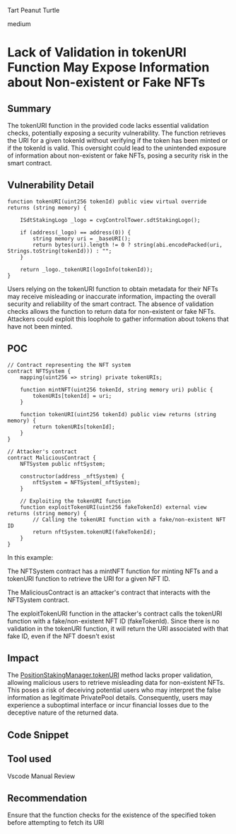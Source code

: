 Tart Peanut Turtle

medium

# Lack of Validation in tokenURI Function May Expose Information about Non-existent or Fake NFTs

## Summary
The tokenURI function in the provided code lacks essential validation checks, potentially exposing a security vulnerability. The function retrieves the URI for a given tokenId without verifying if the token has been minted or if the tokenId is valid. This oversight could lead to the unintended exposure of information about non-existent or fake NFTs, posing a security risk in the smart contract.
## Vulnerability Detail
```solidity
function tokenURI(uint256 tokenId) public view virtual override returns (string memory) {
 
    ISdtStakingLogo _logo = cvgControlTower.sdtStakingLogo();

    if (address(_logo) == address(0)) {
        string memory uri = _baseURI();
        return bytes(uri).length != 0 ? string(abi.encodePacked(uri, Strings.toString(tokenId))) : "";
    }

    return _logo._tokenURI(logoInfo(tokenId));
}
```
Users relying on the tokenURI function to obtain metadata for their NFTs may receive misleading or inaccurate information, impacting the overall security and reliability of the smart contract.
The absence of validation checks allows the function to return data for non-existent or fake NFTs. Attackers could exploit this loophole to gather information about tokens that have not been minted.

## POC
```solidity
// Contract representing the NFT system
contract NFTSystem {
    mapping(uint256 => string) private tokenURIs;

    function mintNFT(uint256 tokenId, string memory uri) public {
        tokenURIs[tokenId] = uri;
    }

    function tokenURI(uint256 tokenId) public view returns (string memory) {
        return tokenURIs[tokenId];
    }
}

// Attacker's contract
contract MaliciousContract {
    NFTSystem public nftSystem;

    constructor(address _nftSystem) {
        nftSystem = NFTSystem(_nftSystem);
    }

    // Exploiting the tokenURI function
    function exploitTokenURI(uint256 fakeTokenId) external view returns (string memory) {
        // Calling the tokenURI function with a fake/non-existent NFT ID
        return nftSystem.tokenURI(fakeTokenId);
    }
}
```
In this example:

The NFTSystem contract has a mintNFT function for minting NFTs and a tokenURI function to retrieve the URI for a given NFT ID.

The MaliciousContract is an attacker's contract that interacts with the NFTSystem contract.

The exploitTokenURI function in the attacker's contract calls the tokenURI function with a fake/non-existent NFT ID (fakeTokenId). Since there is no validation in the tokenURI function, it will return the URI associated with that fake ID, even if the NFT doesn't exist

## Impact
The [PositionStakingManager.tokenURI](https://github.com/sherlock-audit/2023-11-convergence/blob/e894be3e36614a385cf409dc7e278d5b8f16d6f2/sherlock-cvg/contracts/Staking/StakeDAO/SdtStakingPositionManager.sol#L175) method lacks proper validation, allowing malicious users to retrieve misleading data for non-existent NFTs. This poses a risk of deceiving potential users who may interpret the false information as legitimate PrivatePool details. Consequently, users may experience a suboptimal interface or incur financial losses due to the deceptive nature of the returned data.

## Code Snippet

## Tool used
Vscode
Manual Review

## Recommendation
Ensure that the function checks for the existence of the specified token before attempting to fetch its URI

